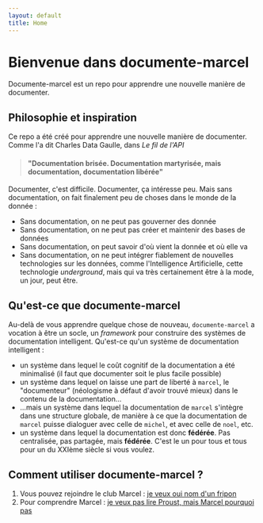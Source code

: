 ```yaml
---
layout: default
title: Home
---
```

# Bienvenue dans documente-marcel

Documente-marcel est un repo pour apprendre une nouvelle manière de documenter. 

## Philosophie et inspiration

Ce repo a été créé pour apprendre une nouvelle manière de documenter. Comme l'a dit Charles Data Gaulle, dans _Le fil de l'API_

> #### "Documentation brisée. Documentation martyrisée, mais documentation, documentation libérée"

Documenter, c'est difficile. Documenter, ça intéresse peu. Mais sans documentation, on fait finalement peu de choses dans le monde de la donnée : 
* Sans documentation, on ne peut pas gouverner des donnée
* Sans documentation, on ne peut pas créer et maintenir des bases de données
* Sans documentation, on peut savoir d'où vient la donnée et où elle va
* Sans documentation, on ne peut intégrer fiablement de nouvelles technologies sur les données, comme l'Intelligence Artificielle, cette technologie _underground_, mais qui va très certainement être à la mode, un jour, peut être.

## Qu'est-ce que documente-marcel

Au-delà de vous apprendre quelque chose de nouveau, `documente-marcel` a vocation à être un socle, un _framework_ pour construire des systèmes de documentation intelligent. Qu'est-ce qu'un système de documentation intelligent : 
* un système dans lequel le coût cognitif de la documentation a été minimalisé  (il faut que documenter soit le plus facile possible)
* un système dans lequel on laisse une part de liberté à `marcel`, le "documenteur" (néologisme à défaut d'avoir trouvé mieux) dans le contenu de la documentation...
* ...mais un système dans lequel la documentation de `marcel` s'intègre dans une structure globale, de manière à ce que la documentation de `marcel` puisse dialoguer avec celle de `michel`, et avec celle de `noel`, etc. 
* un système dans lequel la documentation est donc **fédérée**. Pas centralisée, pas partagée, mais **fédérée**. C'est le un pour tous et tous pour un du XXIème siècle si vous voulez.

## Comment utiliser documente-marcel ? 

1. Vous pouvez rejoindre le club Marcel :  [je veux oui nom d'un fripon](collaborate/0_comment_rejoindre_marcel.md)
2. Pour comprendre Marcel : [je veux pas lire Proust, mais Marcel pourquoi pas](lis_marcel.md)
